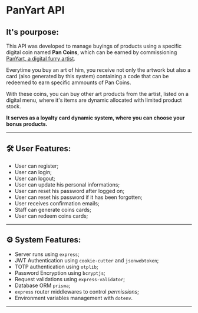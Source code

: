 # PanYart API

## It's pourpose:

This API was developed to manage buyings of products using a specific digital coin named **Pan Coins**, which can be earned by commissioning <a href="panyart.studio" target="_blank">PanYart, a digital furry artist</a>.

Everytime you buy an art of him, you receive not only the artwork but also a card (also generated by this system) containing a code that can be redeemed to earn specific ammounts of Pan Coins.

With these coins, you can buy other art products from the artist, listed on a digital menu, where it's items are dynamic allocated with limited product stock.

**It serves as a loyalty card dynamic system, where you can choose your bonus products.**

---

## 🛠️ User Features:

- User can register;
- User can login;
- User can logout;
- User can update his personal informations;
- User can reset his password after logged on;
- User can reset his password if it has been forgotten;
- User receives confirmation emails;
- Staff can generate coins cards;
- User can redeem coins cards;

---

## ⚙️ System Features:

- Server runs using `express`;
- JWT Authentication using `cookie-cutter` and `jsonwebtoken`;
- TOTP authentication using `otplib`;
- Password Encryption using `bcryptjs`;
- Request validations using `express-validator`;
- Database ORM `prisma`;
- `express` router middlewares to control *permissions*;
- Environment variables management with `dotenv`.

--- 
